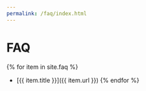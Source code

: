 ```yaml
---
permalink: /faq/index.html
---
```


# FAQ

{% for item in site.faq %}
* [{{ item.title }}]({{ item.url }})
{% endfor %}